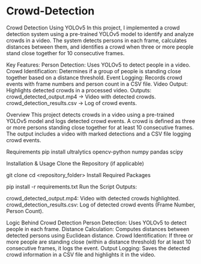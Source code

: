 # Crowd-Detection

Crowd Detection Using YOLOv5
In this project, I implemented a crowd detection system using a pre-trained YOLOv5 model to identify and analyze crowds in a video. The system detects persons in each frame, calculates distances between them, and identifies a crowd when three or more people stand close together for 10 consecutive frames.

Key Features:
Person Detection: Uses YOLOv5 to detect people in a video.
Crowd Identification: Determines if a group of people is standing close together based on a distance threshold.
Event Logging: Records crowd events with frame numbers and person count in a CSV file.
Video Output: Highlights detected crowds in a processed video.
Outputs:
crowd_detected_output.mp4 → Video with detected crowds.
crowd_detection_results.csv → Log of crowd events.


Overview
This project detects crowds in a video using a pre-trained YOLOv5 model and logs detected crowd events. A crowd is defined as three or more persons standing close together for at least 10 consecutive frames. The output includes a video with marked detections and a CSV file logging crowd events.

Requirements
pip install ultralytics opencv-python numpy pandas scipy

Installation & Usage
Clone the Repository (if applicable)

git clone <link>
cd <repository_folder>
Install Required Packages

pip install -r requirements.txt
Run the Script
Outputs:

crowd_detected_output.mp4: Video with detected crowds highlighted.
crowd_detection_results.csv: Log of detected crowd events (Frame Number, Person Count).

Logic Behind Crowd Detection
Person Detection: Uses YOLOv5 to detect people in each frame.
Distance Calculation: Computes distances between detected persons using Euclidean distance.
Crowd Identification: If three or more people are standing close (within a distance threshold) for at least 10 consecutive frames, it logs the event.
Output Logging: Saves the detected crowd information in a CSV file and highlights it in the video.
